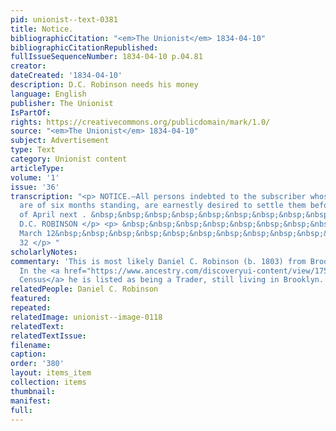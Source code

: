 ```yaml
---
pid: unionist--text-0381
title: Notice.
bibliographicCitation: "<em>The Unionist</em> 1834-04-10"
bibliographicCitationRepublished: 
fullIssueSequenceNumber: 1834-04-10 p.04.81
creator: 
dateCreated: '1834-04-10'
description: D.C. Robinson needs his money
language: English
publisher: The Unionist
IsPartOf: 
rights: https://creativecommons.org/publicdomain/mark/1.0/
source: "<em>The Unionist</em> 1834-04-10"
subject: Advertisement
type: Text
category: Unionist content
articleType: 
volume: '1'
issue: '36'
transcription: "<p> NOTICE.—All persons indebted to the subscriber whose accounts
  are of six months standing, are earnestly desired to settle them before the first
  of April next . &nbsp;&nbsp;&nbsp;&nbsp;&nbsp;&nbsp;&nbsp;&nbsp;&nbsp;&nbsp;&nbsp;&nbsp;&nbsp;&nbsp;
  D.C. ROBINSON </p> <p> &nbsp;&nbsp;&nbsp;&nbsp;&nbsp;&nbsp;&nbsp;&nbsp;&nbsp;&nbsp;&nbsp;
  March 12&nbsp;&nbsp;&nbsp;&nbsp;&nbsp;&nbsp;&nbsp;&nbsp;&nbsp;&nbsp;&nbsp;&nbsp;&nbsp;&nbsp;&nbsp;&nbsp;&nbsp;&nbsp;&nbsp;&nbsp;&nbsp;&nbsp;&nbsp;&nbsp;&nbsp;&nbsp;&nbsp;&nbsp;&nbsp;&nbsp;&nbsp;&nbsp;&nbsp;&nbsp;&nbsp;&nbsp;&nbsp;&nbsp;&nbsp;&nbsp;&nbsp;&nbsp;&nbsp;
  32 </p> "
scholarlyNotes: 
commentary: 'This is most likely Daniel C. Robinson (b. 1803) from Brooklyn, Connecticut.
  In the <a href="https://www.ancestry.com/discoveryui-content/view/17591114:7667?tid=&pid=&queryId=4b1830c6a738dd373815836b51392908&_phsrc=ZOy131&_phstart=successSource">1860
  Census</a> he is listed as being a Trader, still living in Brooklyn. '
relatedPeople: Daniel C. Robinson
featured: 
repeated: 
relatedImage: unionist--image-0118
relatedText: 
relatedTextIssue: 
filename: 
caption: 
order: '380'
layout: items_item
collection: items
thumbnail: 
manifest: 
full: 
---
```

